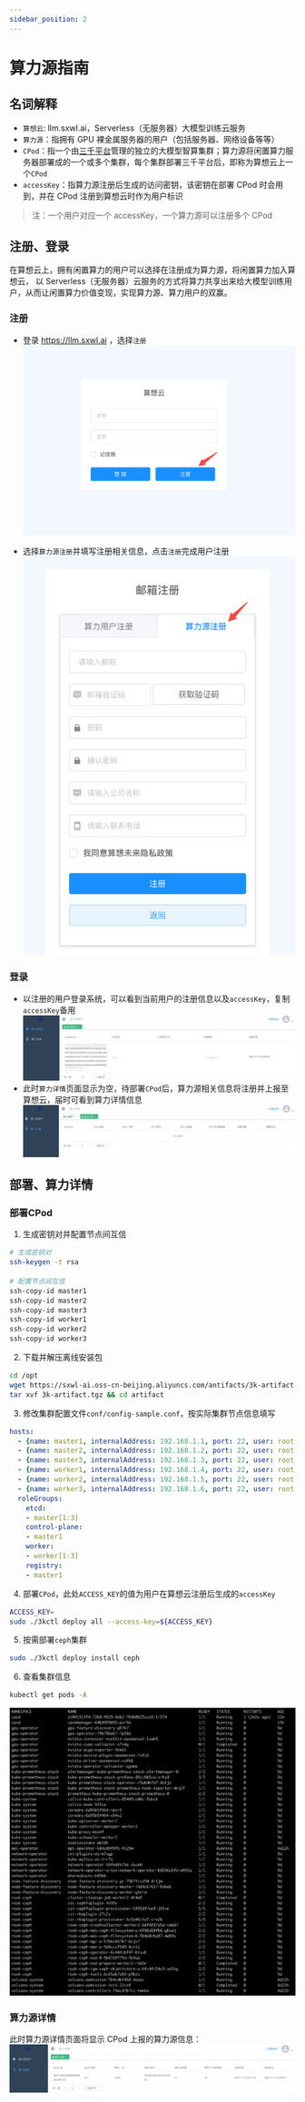 ```yaml
---
sidebar_position: 2
---
```


# 算力源指南

## 名词解释
- `算想云`: llm.sxwl.ai，Serverless（无服务器）大模型训练云服务
- `算力源`：指拥有 GPU 裸金属服务器的用户（包括服务器、网络设备等等）
- `CPod`：指一个由[三千平台](../3k/index.md)管理的独立的大模型智算集群；算力源将闲置算力服务器部署成的一个或多个集群，每个集群部署三千平台后，即称为算想云上一个`CPod`
- `accessKey`：指算力源注册后生成的访问密钥，该密钥在部署 CPod 时会用到，并在 CPod 注册到算想云时作为用户标识
> 注：一个用户对应一个 accessKey，一个算力源可以注册多个 CPod

## 注册、登录
在算想云上，拥有闲置算力的用户可以选择在注册成为算力源，将闲置算力加入算想云， 以 Serverless（无服务器）云服务的方式将算力共享出来给大模型训练用户，从而让闲置算力价值变现，实现算力源、算力用户的双赢。

### 注册
- 登录 https://llm.sxwl.ai ，选择`注册`
![登录算想云](../images/login.png)

- 选择`算力源注册`并填写注册相关信息，点击`注册`完成用户注册
![注册算力源](../images/register.png)

### 登录
- 以注册的用户登录系统，可以看到当前用户的注册信息以及`accessKey`，复制`accessKey`备用
![算力源信息](../images/user_info.png)
- 此时`算力详情`页面显示为空，待部署`CPod`后，算力源相关信息将注册并上报至算想云，届时可看到算力详情信息
![算力源详情](../images/cps_info.png)

## 部署、算力详情
### 部署CPod
1. 生成密钥对并配置节点间互信
```bash
# 生成密钥对
ssh-keygen -t rsa

# 配置节点间互信
ssh-copy-id master1
ssh-copy-id master2
ssh-copy-id master3
ssh-copy-id worker1
ssh-copy-id worker2
ssh-copy-id worker3
```

2. 下载并解压离线安装包
```bash
cd /opt
wget https://sxwl-ai.oss-cn-beijing.aliyuncs.com/antifacts/3k-artifact.tgz
tar xvf 3k-artifact.tgz && cd artifact
```

3. 修改集群配置文件`conf/config-sample.conf`，按实际集群节点信息填写
```yaml
hosts:
  - {name: master1, internalAddress: 192.168.1.1, port: 22, user: root, privateKeyPath: "/root/.ssh/id_rsa"}
  - {name: master2, internalAddress: 192.168.1.2, port: 22, user: root, privateKeyPath: "/root/.ssh/id_rsa"}
  - {name: master3, internalAddress: 192.168.1.3, port: 22, user: root, privateKeyPath: "/root/.ssh/id_rsa"}
  - {name: worker1, internalAddress: 192.168.1.4, port: 22, user: root, privateKeyPath: "/root/.ssh/id_rsa"}
  - {name: worker2, internalAddress: 192.168.1.5, port: 22, user: root, privateKeyPath: "/root/.ssh/id_rsa"}
  - {name: worker3, internalAddress: 192.168.1.6, port: 22, user: root, privateKeyPath: "/root/.ssh/id_rsa"}
  roleGroups:
    etcd:
    - master[1:3]
    control-plane:
    - master1
    worker:
    - worker[1:3]
    registry:
    - master1
```

4. 部署`CPod`，此处`ACCESS_KEY`的值为用户在算想云注册后生成的`accessKey`
```bash
ACCESS_KEY=
sudo ./3kctl deploy all --access-key=${ACCESS_KEY}
```

5. 按需部署`ceph`集群
```bash
sudo ./3kctl deploy install ceph
```

6. 查看集群信息
```bash
kubectl get pods -A
```
![集群状态](../images/cpod_status.png)

### 算力源详情
此时算力源详情页面将显示 CPod 上报的算力源信息：
![算力源详情2](../images/cps_info2.png)